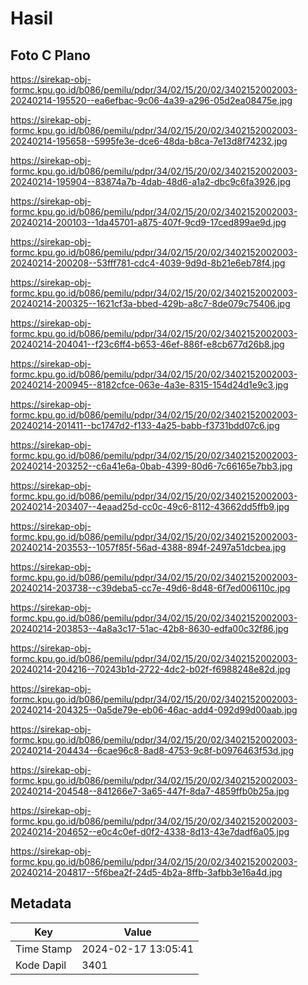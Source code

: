 # Hasil

## Foto C Plano

https://sirekap-obj-formc.kpu.go.id/b086/pemilu/pdpr/34/02/15/20/02/3402152002003-20240214-195520--ea6efbac-9c06-4a39-a296-05d2ea08475e.jpg

https://sirekap-obj-formc.kpu.go.id/b086/pemilu/pdpr/34/02/15/20/02/3402152002003-20240214-195658--5995fe3e-dce6-48da-b8ca-7e13d8f74232.jpg

https://sirekap-obj-formc.kpu.go.id/b086/pemilu/pdpr/34/02/15/20/02/3402152002003-20240214-195904--83874a7b-4dab-48d6-a1a2-dbc9c6fa3926.jpg

https://sirekap-obj-formc.kpu.go.id/b086/pemilu/pdpr/34/02/15/20/02/3402152002003-20240214-200103--1da45701-a875-407f-9cd9-17ced899ae9d.jpg

https://sirekap-obj-formc.kpu.go.id/b086/pemilu/pdpr/34/02/15/20/02/3402152002003-20240214-200208--53fff781-cdc4-4039-9d9d-8b21e6eb78f4.jpg

https://sirekap-obj-formc.kpu.go.id/b086/pemilu/pdpr/34/02/15/20/02/3402152002003-20240214-200325--1621cf3a-bbed-429b-a8c7-8de079c75406.jpg

https://sirekap-obj-formc.kpu.go.id/b086/pemilu/pdpr/34/02/15/20/02/3402152002003-20240214-204041--f23c6ff4-b653-46ef-886f-e8cb677d26b8.jpg

https://sirekap-obj-formc.kpu.go.id/b086/pemilu/pdpr/34/02/15/20/02/3402152002003-20240214-200945--8182cfce-063e-4a3e-8315-154d24d1e9c3.jpg

https://sirekap-obj-formc.kpu.go.id/b086/pemilu/pdpr/34/02/15/20/02/3402152002003-20240214-201411--bc1747d2-f133-4a25-babb-f3731bdd07c6.jpg

https://sirekap-obj-formc.kpu.go.id/b086/pemilu/pdpr/34/02/15/20/02/3402152002003-20240214-203252--c6a41e6a-0bab-4399-80d6-7c66165e7bb3.jpg

https://sirekap-obj-formc.kpu.go.id/b086/pemilu/pdpr/34/02/15/20/02/3402152002003-20240214-203407--4eaad25d-cc0c-49c6-8112-43662dd5ffb9.jpg

https://sirekap-obj-formc.kpu.go.id/b086/pemilu/pdpr/34/02/15/20/02/3402152002003-20240214-203553--1057f85f-56ad-4388-894f-2497a51dcbea.jpg

https://sirekap-obj-formc.kpu.go.id/b086/pemilu/pdpr/34/02/15/20/02/3402152002003-20240214-203738--c39deba5-cc7e-49d6-8d48-6f7ed006110c.jpg

https://sirekap-obj-formc.kpu.go.id/b086/pemilu/pdpr/34/02/15/20/02/3402152002003-20240214-203853--4a8a3c17-51ac-42b8-8630-edfa00c32f86.jpg

https://sirekap-obj-formc.kpu.go.id/b086/pemilu/pdpr/34/02/15/20/02/3402152002003-20240214-204216--70243b1d-2722-4dc2-b02f-f6988248e82d.jpg

https://sirekap-obj-formc.kpu.go.id/b086/pemilu/pdpr/34/02/15/20/02/3402152002003-20240214-204325--0a5de79e-eb06-46ac-add4-092d99d00aab.jpg

https://sirekap-obj-formc.kpu.go.id/b086/pemilu/pdpr/34/02/15/20/02/3402152002003-20240214-204434--6cae96c8-8ad8-4753-9c8f-b0976463f53d.jpg

https://sirekap-obj-formc.kpu.go.id/b086/pemilu/pdpr/34/02/15/20/02/3402152002003-20240214-204548--841266e7-3a65-447f-8da7-4859ffb0b25a.jpg

https://sirekap-obj-formc.kpu.go.id/b086/pemilu/pdpr/34/02/15/20/02/3402152002003-20240214-204652--e0c4c0ef-d0f2-4338-8d13-43e7dadf6a05.jpg

https://sirekap-obj-formc.kpu.go.id/b086/pemilu/pdpr/34/02/15/20/02/3402152002003-20240214-204817--5f6bea2f-24d5-4b2a-8ffb-3afbb3e16a4d.jpg


## Metadata

| Key        | Value               |
| ---------- | ------------------- |
| Time Stamp | 2024-02-17 13:05:41 |
| Kode Dapil | 3401                |



